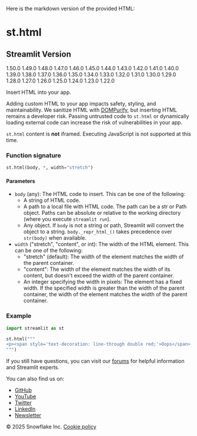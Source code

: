 Here is the markdown version of the provided HTML:
# st.html
## Streamlit Version
1.50.0
1.49.0
1.48.0
1.47.0
1.46.0
1.45.0
1.44.0
1.43.0
1.42.0
1.41.0
1.40.0
1.39.0
1.38.0
1.37.0
1.36.0
1.35.0
1.34.0
1.33.0
1.32.0
1.31.0
1.30.0
1.29.0
1.28.0
1.27.0
1.26.0
1.25.0
1.24.0
1.23.0
1.22.0

Insert HTML into your app.

Adding custom HTML to your app impacts safety, styling, and maintainability. We sanitize HTML with [DOMPurify](https://github.com/cure53/DOMPurify), but inserting HTML remains a developer risk. Passing untrusted code to `st.html` or dynamically loading external code can increase the risk of vulnerabilities in your app.

`st.html` content is **not** iframed. Executing JavaScript is not supported at this time.

### Function signature
```python
st.html(body, *, width="stretch")
```
#### Parameters
* `body` (any): The HTML code to insert. This can be one of the following:
	+ A string of HTML code.
	+ A path to a local file with HTML code. The path can be a str or Path object. Paths can be absolute or relative to the working directory (where you execute `streamlit run`).
	+ Any object. If `body` is not a string or path, Streamlit will convert the object to a string. `body._repr_html_()` takes precedence over `str(body)` when available.
* `width` ("stretch", "content", or int): The width of the HTML element. This can be one of the following:
	+ "stretch" (default): The width of the element matches the width of the parent container.
	+ "content": The width of the element matches the width of its content, but doesn't exceed the width of the parent container.
	+ An integer specifying the width in pixels: The element has a fixed width. If the specified width is greater than the width of the parent container, the width of the element matches the width of the parent container.

### Example
```python
import streamlit as st

st.html("""
<p><span style='text-decoration: line-through double red;'>Oops</span>!</p>
""")
```
If you still have questions, you can visit our [forums](https://discuss.streamlit.io) for helpful information and Streamlit experts. 

You can also find us on:
* [GitHub](https://github.com/streamlit)
* [YouTube](https://www.youtube.com/channel/UC3LD42rjj-Owtxsa6PwGU5Q)
* [Twitter](https://twitter.com/streamlit)
* [LinkedIn](https://www.linkedin.com/company/streamlit)
* [Newsletter](https://info.snowflake.com/streamlit-newsletter-sign-up.html)

&copy; 2025 Snowflake Inc.
[Cookie policy](https://www.streamlit.io/cookie-policy)